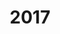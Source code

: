 ---
title: '2017'
countries:
- country: AUS
  indice: 0.45514411742238514
- country: AUT
  indice: 0.3845377909163825
- country: BEL
  indice: 0.4469503457728492
- country: CZE
  indice: 0.34408156055877165
- country: DNK
  indice: 0.42071776779643194
- country: FIN
  indice: 0.4097697028087828
- country: FRA
  indice: 0.4618847388709348
- country: DEU
  indice: 0.39728582779960514
- country: GRC
  indice: 0.43504850124646666
- country: HUN
  indice: 0.3741257010363313
- country: ISL
  indice: 0.43108856178549515
- country: IRL
  indice: 0.3615077999384444
- country: ITA
  indice: 0.4161353960677693
- country: JPN
  indice: 0.3874436150982788
- country: KOR
  indice: 0.35239940139041503
- country: LUX
  indice: 0.5555309203890217
- country: MEX
  indice: 0.33119673124738086
- country: NLD
  indice: 0.4457242988615005
- country: NZL
  indice: 0.43929008567931466
- country: NOR
  indice: 0.4037112107755957
- country: POL
  indice: 0.3401504554306331
- country: PRT
  indice: 0.4084112343182649
- country: SVK
  indice: 0.3792044768149885
- country: ESP
  indice: 0.40976346059281865
- country: SWE
  indice: 0.42568492036424704
- country: CHE
  indice: 0.410683015362492
- country: TUR
  indice: 0.3210090389617359
- country: GBR
  indice: 0.48136319388358223
- country: CHL
  indice: 0.3889628748494732
- country: CHN
  indice: 0.3384818117619802
- country: EST
  indice: 0.39424657971368077
- country: IND
  indice: 0.32266612540750567
- country: IDN
  indice: 0.24543893118373325
- country: RUS
  indice: 0.3583327853182278
- country: SVN
  indice: 0.3576490210733564
- country: ZAF
  indice: 0.41548263313741396
- country: EA
  indice: 0.4199548682393838
- country: EU
  indice: 0.41481758557207404
- country: USA
  indice: 0.4779039993909307
- country: ISR
  indice: 0.47426125522784374
- country: CAN
  indice: 0.43263217799899933
- country: BRA
  indice: 0.41888251017167905
- country: LVA
  indice: 0.40814923129588904
- country: CRI
  indice: 0.43291724460512554
- country: LTU
  indice: 0.32813683883787875
- country: COL
  indice: 0.3763057403636226
---